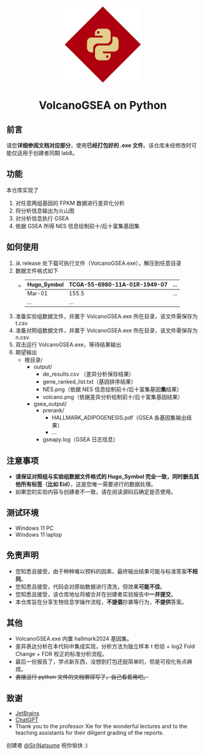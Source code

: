 <div align="center">
     <img alt="img.jpg" height="200" src="https://github.com/SiriNatsume/Bioinfo-Experiment/blob/main/08/img.jpg" width="200"/>
</div>
<h1 align="center">VolcanoGSEA on Python</h1>

## 前言
请您**详细参阅文档对应部分**，使用**已经打包好的 .exe 文件**。该仓库未经修改时可能仅适用于创建者同期 lab8。

## 功能
本仓库实现了
1. 对任意两组基因的 FPKM 数据进行差异化分析
2. 将分析信息输出为火山图
3. 对分析信息执行 GSEA
4. 依据 GSEA 所得 NES 信息绘制前十/后十富集基因集


## 如何使用
1. 从 release 处下载可执行文件（VolcanoGSEA.exe），解压到任意目录
2. 数据文件格式如下
    - | Hugo_Symbol | TCGA-55-6980-11A-01R-1949-07 | ... |
      |:------------|:-----------------------------|:----|
       | Mar-01      | 155.5                        | ... |
       | ...         | ...                          |     |
3. 准备实验组数据文件，并置于 VolcanoGSEA.exe 所在目录，该文件需保存为 t.csv
4. 准备对照组数据文件，并置于 VolcanoGSEA.exe 所在目录，该文件需保存为 n.csv
5. 双击运行 VolcanoGSEA.exe，等待结果输出
6. 期望输出
    - 根目录/
      - output/
        - de_results.csv （差异分析保存结果）
        - gene_ranked_list.txt（基因排序结果）
        - NES.png（依据 NES 信息绘制前十/后十富集基因**集**结果）
        - volcano.png（依据差异分析绘制前十/后十富集基因结果）
      - gsea_output/
        - prerank/
          - HALLMARK_ADIPOGENESIS.pdf（GSEA 各基因集输出结果）
          - ...
        - gseapy.log（GSEA 日志信息）

## 注意事项
- **请保证对照组与实验组数据文件格式的 Hugo_Symbol 完全一致，同时删去其他所有标签（比如 Eid）**，这是您唯一需要进行的数据处理。
- 如果您的实验内容与创建者不一致，请在阅读源码后确定是否使用。

## 测试环境
- Windows 11 PC
- Windows 11 laptop

## 免责声明
  - 您知悉且接受，由于种种难以预料的因素，最终输出结果可能与标准答案**不相同**。
  - 您知悉且接受，代码会对原始数据进行清洗，但效果**可能不佳**。
  - 您知悉且接受，该仓库地址将被合并在创建者实验报告中**一并提交**。
  - 本仓库旨在分享生物信息学操作流程，**不提倡**抄袭等行为，**不提供**答案。

## 其他
- VolcanoGSEA.exe 内置 hallmark2024 基因集。
- 差异表达分析在本代码中集成实现，分析方法为独立样本 t 检验 + log2 Fold Change + FDR 校正的标准分析流程。
- 最后一份报告了，学点新东西，没想到打包还挺简单的，但是可视化有点麻烦。
- ~~直接运行 python 文件的文档懒得写了，自己看着用吧。~~

## 致谢
- [JetBrains](https://www.jetbrains.com/zh-cn/)
- [ChatGPT](https://www.chatgpt.com)
- Thank you to the professor Xie for the wonderful lectures and to the teaching assistants for their diligent grading of the reports. 

创建者 [@SiriNatsume](https://github.com/SiriNatsume)
祝你愉快 :)

